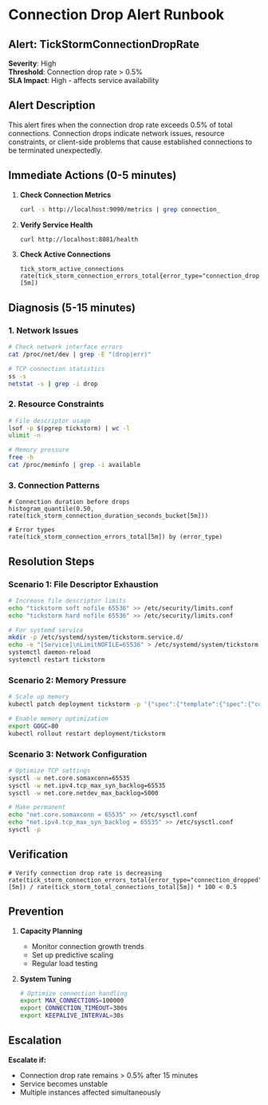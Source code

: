 # Connection Drop Alert Runbook

## Alert: TickStormConnectionDropRate

**Severity**: High  
**Threshold**: Connection drop rate > 0.5%  
**SLA Impact**: High - affects service availability

## Alert Description

This alert fires when the connection drop rate exceeds 0.5% of total connections. Connection drops indicate network issues, resource constraints, or client-side problems that cause established connections to be terminated unexpectedly.

## Immediate Actions (0-5 minutes)

1. **Check Connection Metrics**
   ```bash
   curl -s http://localhost:9090/metrics | grep connection_
   ```

2. **Verify Service Health**
   ```bash
   curl http://localhost:8081/health
   ```

3. **Check Active Connections**
   ```promql
   tick_storm_active_connections
   rate(tick_storm_connection_errors_total{error_type="connection_dropped"}[5m])
   ```

## Diagnosis (5-15 minutes)

### 1. Network Issues
```bash
# Check network interface errors
cat /proc/net/dev | grep -E "(drop|err)"

# TCP connection statistics
ss -s
netstat -s | grep -i drop
```

### 2. Resource Constraints
```bash
# File descriptor usage
lsof -p $(pgrep tickstorm) | wc -l
ulimit -n

# Memory pressure
free -h
cat /proc/meminfo | grep -i available
```

### 3. Connection Patterns
```promql
# Connection duration before drops
histogram_quantile(0.50, rate(tick_storm_connection_duration_seconds_bucket[5m]))

# Error types
rate(tick_storm_connection_errors_total[5m]) by (error_type)
```

## Resolution Steps

### Scenario 1: File Descriptor Exhaustion
```bash
# Increase file descriptor limits
echo "tickstorm soft nofile 65536" >> /etc/security/limits.conf
echo "tickstorm hard nofile 65536" >> /etc/security/limits.conf

# For systemd service
mkdir -p /etc/systemd/system/tickstorm.service.d/
echo -e "[Service]\nLimitNOFILE=65536" > /etc/systemd/system/tickstorm.service.d/limits.conf
systemctl daemon-reload
systemctl restart tickstorm
```

### Scenario 2: Memory Pressure
```bash
# Scale up memory
kubectl patch deployment tickstorm -p '{"spec":{"template":{"spec":{"containers":[{"name":"tickstorm","resources":{"limits":{"memory":"4Gi"}}}]}}}}'

# Enable memory optimization
export GOGC=80
kubectl rollout restart deployment/tickstorm
```

### Scenario 3: Network Configuration
```bash
# Optimize TCP settings
sysctl -w net.core.somaxconn=65535
sysctl -w net.ipv4.tcp_max_syn_backlog=65535
sysctl -w net.core.netdev_max_backlog=5000

# Make permanent
echo "net.core.somaxconn = 65535" >> /etc/sysctl.conf
echo "net.ipv4.tcp_max_syn_backlog = 65535" >> /etc/sysctl.conf
sysctl -p
```

## Verification

```promql
# Verify connection drop rate is decreasing
rate(tick_storm_connection_errors_total{error_type="connection_dropped"}[5m]) / rate(tick_storm_total_connections_total[5m]) * 100 < 0.5
```

## Prevention

1. **Capacity Planning**
   - Monitor connection growth trends
   - Set up predictive scaling
   - Regular load testing

2. **System Tuning**
   ```bash
   # Optimize connection handling
   export MAX_CONNECTIONS=100000
   export CONNECTION_TIMEOUT=300s
   export KEEPALIVE_INTERVAL=30s
   ```

## Escalation

**Escalate if:**
- Connection drop rate remains > 0.5% after 15 minutes
- Service becomes unstable
- Multiple instances affected simultaneously
